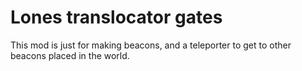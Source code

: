 # Lones translocator gates

This mod is just for making beacons, and a teleporter to get to other beacons placed in the world. 